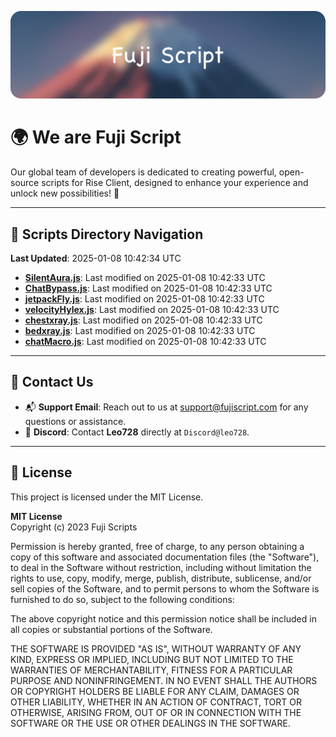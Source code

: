 ![Banner](.github/b.webp)

# 🌍 **We are Fuji Script**

Our global team of developers is dedicated to creating powerful, open-source scripts for Rise Client, designed to enhance your experience and unlock new possibilities! 🌟

---
<!-- SCRIPTS_NAVIGATION_START -->
## 📂 **Scripts Directory Navigation**

**Last Updated**: 2025-01-08 10:42:34 UTC

- **[SilentAura.js](scripts/SilentAura.js)**: Last modified on 2025-01-08 10:42:33 UTC
- **[ChatBypass.js](scripts/ChatBypass.js)**: Last modified on 2025-01-08 10:42:33 UTC
- **[jetpackFly.js](scripts/jetpackFly.js)**: Last modified on 2025-01-08 10:42:33 UTC
- **[velocityHylex.js](scripts/velocityHylex.js)**: Last modified on 2025-01-08 10:42:33 UTC
- **[chestxray.js](scripts/chestxray.js)**: Last modified on 2025-01-08 10:42:33 UTC
- **[bedxray.js](scripts/bedxray.js)**: Last modified on 2025-01-08 10:42:33 UTC
- **[chatMacro.js](scripts/chatMacro.js)**: Last modified on 2025-01-08 10:42:33 UTC

<!-- SCRIPTS_NAVIGATION_END -->

---

## 💬 **Contact Us**  
- 📬 **Support Email**: Reach out to us at [support@fujiscript.com](mailto:support@fujiscript.com) for any questions or assistance.  
- 💬 **Discord**: Contact **Leo728** directly at `Discord@leo728`.

---

## 📜 **License**

This project is licensed under the MIT License.  

**MIT License**  
Copyright (c) 2023 Fuji Scripts  

Permission is hereby granted, free of charge, to any person obtaining a copy of this software and associated documentation files (the "Software"), to deal in the Software without restriction, including without limitation the rights to use, copy, modify, merge, publish, distribute, sublicense, and/or sell copies of the Software, and to permit persons to whom the Software is furnished to do so, subject to the following conditions:  

The above copyright notice and this permission notice shall be included in all copies or substantial portions of the Software.  

THE SOFTWARE IS PROVIDED "AS IS", WITHOUT WARRANTY OF ANY KIND, EXPRESS OR IMPLIED, INCLUDING BUT NOT LIMITED TO THE WARRANTIES OF MERCHANTABILITY, FITNESS FOR A PARTICULAR PURPOSE AND NONINFRINGEMENT. IN NO EVENT SHALL THE AUTHORS OR COPYRIGHT HOLDERS BE LIABLE FOR ANY CLAIM, DAMAGES OR OTHER LIABILITY, WHETHER IN AN ACTION OF CONTRACT, TORT OR OTHERWISE, ARISING FROM, OUT OF OR IN CONNECTION WITH THE SOFTWARE OR THE USE OR OTHER DEALINGS IN THE SOFTWARE.  
